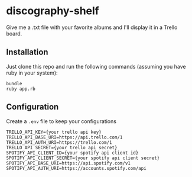 # discography-shelf

Give me a .txt file with your favorite albums and I'll display it in a Trello board.

## Installation

Just clone this repo and run the following commands (assuming you have ruby in your system):

```
bundle
ruby app.rb
```

## Configuration

Create a `.env` file to keep your configurations

```
TRELLO_API_KEY={your trello api key}
TRELLO_API_BASE_URI=https://api.trello.com/1
TRELLO_API_AUTH_URI=https://trello.com/1
TRELLO_API_SECRET={your trello api secret}
SPOTIFY_API_CLIENT_ID={your spotify api client id}
SPOTIFY_API_CLIENT_SECRET={your spotify api client secret}
SPOTIFY_API_BASE_URI=https://api.spotify.com/v1
SPOTIFY_API_AUTH_URI=https://accounts.spotify.com/api
```
